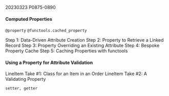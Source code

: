 20230323    P0875-0890
#### Computed Properties

`@property` 
`@functools.cached_property`


Step 1: Data-Driven Attribute Creation
Step 2: Property to Retrieve a Linked Record
Step 3: Property Overriding an Existing Attribute
Step 4: Bespoke Property Cache
Step 5: Caching Properties with functools

#### Using a Property for Attribute Validation

LineItem Take #1: Class for an Item in an Order
LineItem Take #2: A Validating Property

`setter, getter`
